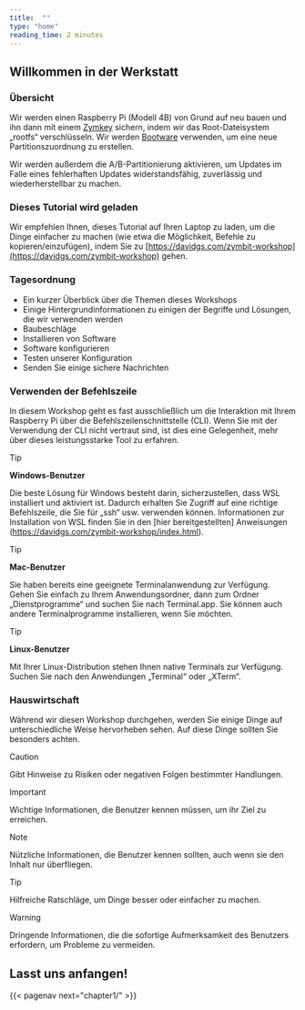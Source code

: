 ```yaml
---
title:  ""
type: "home"
reading_time: 2 minutes
---
```


## Willkommen in der Werkstatt

### Übersicht

Wir werden einen Raspberry Pi (Modell 4B) von Grund auf neu bauen und ihn dann mit einem [Zymkey](https://zymbit.com/zymkey) sichern, indem wir das Root-Dateisystem „rootfs“ verschlüsseln. Wir werden [Bootware](https://zymbit.com/bootware) verwenden, um eine neue Partitionszuordnung zu erstellen.

Wir werden außerdem die A/B-Partitionierung aktivieren, um Updates im Falle eines fehlerhaften Updates widerstandsfähig, zuverlässig und wiederherstellbar zu machen.

### Dieses Tutorial wird geladen

Wir empfehlen Ihnen, dieses Tutorial auf Ihren Laptop zu laden, um die Dinge einfacher zu machen (wie etwa die Möglichkeit, Befehle zu kopieren/einzufügen), indem Sie zu [https://davidgs.com/zymbit-workshop](https://davidgs.com/zymbit-workshop) gehen.

### Tagesordnung

- Ein kurzer Überblick über die Themen dieses Workshops
- Einige Hintergrundinformationen zu einigen der Begriffe und Lösungen, die wir verwenden werden
- Baubeschläge
- Installieren von Software
- Software konfigurieren
- Testen unserer Konfiguration
- Senden Sie einige sichere Nachrichten

### Verwenden der Befehlszeile

In diesem Workshop geht es fast ausschließlich um die Interaktion mit Ihrem Raspberry Pi über die Befehlszeilenschnittstelle (CLI). Wenn Sie mit der Verwendung der CLI nicht vertraut sind, ist dies eine Gelegenheit, mehr über dieses leistungsstarke Tool zu erfahren.

> [!TIP]
> **Windows-Benutzer**
>
> Die beste Lösung für Windows besteht darin, sicherzustellen, dass WSL installiert und aktiviert ist. Dadurch erhalten Sie Zugriff auf eine richtige Befehlszeile, die Sie für „ssh“ usw. verwenden können. Informationen zur Installation von WSL finden Sie in den [hier bereitgestellten] Anweisungen (https://davidgs.com/zymbit-workshop/index.html).

> [!TIP]
> **Mac-Benutzer**
>
> Sie haben bereits eine geeignete Terminalanwendung zur Verfügung. Gehen Sie einfach zu Ihrem Anwendungsordner, dann zum Ordner „Dienstprogramme“ und suchen Sie nach Terminal.app. Sie können auch andere Terminalprogramme installieren, wenn Sie möchten.

> [!TIP]
> **Linux-Benutzer**
>
> Mit Ihrer Linux-Distribution stehen Ihnen native Terminals zur Verfügung. Suchen Sie nach den Anwendungen „Terminal“ oder „XTerm“.

### Hauswirtschaft

Während wir diesen Workshop durchgehen, werden Sie einige Dinge auf unterschiedliche Weise hervorheben sehen. Auf diese Dinge sollten Sie besonders achten.

> [!CAUTION]
> Gibt Hinweise zu Risiken oder negativen Folgen bestimmter Handlungen.

> [!IMPORTANT]
> Wichtige Informationen, die Benutzer kennen müssen, um ihr Ziel zu erreichen.

> [!NOTE]
> Nützliche Informationen, die Benutzer kennen sollten, auch wenn sie den Inhalt nur überfliegen.

> [!TIP]
> Hilfreiche Ratschläge, um Dinge besser oder einfacher zu machen.

> [!WARNING]
> Dringende Informationen, die die sofortige Aufmerksamkeit des Benutzers erfordern, um Probleme zu vermeiden.

## Lasst uns anfangen!

{{< pagenav next="chapter1/" >}}
